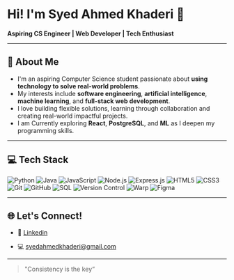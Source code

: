 <h1 align="left">Hi! I'm Syed Ahmed Khaderi &#128075</h1>
<p align="left">
  <b>Aspiring CS Engineer | Web Developer | Tech Enthusiast</b>
</p>

---

<h2>&#128204 About Me</h2>

- I'm an aspiring Computer Science student passionate about **using technology to solve real-world problems**.
- My interests include **software engineering**, **artificial intelligence**, **machine learning**, and **full-stack web development**.
- I love building flexible solutions, learning through collaboration and creating real-world impactful projects.
- I am Currently exploring **React**, **PostgreSQL**, and **ML** as I deepen my programming skills.

---

<h2>&#128187 Tech Stack</h2>

![Python](https://img.shields.io/badge/-Python-3776AB?style=flat-square&logo=python&logoColor=white)
![Java](https://img.shields.io/badge/-Java-007396?style=flat-square&logo=java&logoColor=white)
![JavaScript](https://img.shields.io/badge/-JavaScript-F7DF1E?style=flat-square&logo=javascript&logoColor=000000)
![Node.js](https://img.shields.io/badge/-Node.js-339933?style=flat-square&logo=node.js&logoColor=white)
![Express.js](https://img.shields.io/badge/-Express.js-000000?style=flat-square&logo=express&logoColor=white)
![HTML5](https://img.shields.io/badge/-HTML5-E34F26?style=flat-square&logo=html5&logoColor=white)
![CSS3](https://img.shields.io/badge/-CSS3-1572B6?style=flat-square&logo=css3&logoColor=white)
![Git](https://img.shields.io/badge/-Git-F05032?style=flat-square&logo=git&logoColor=white)
![GitHub](https://img.shields.io/badge/-GitHub-181717?style=flat-square&logo=github&logoColor=white)
![SQL](https://img.shields.io/badge/-SQL-336791?style=flat-square&logo=postgresql&logoColor=white)
![Version Control](https://img.shields.io/badge/-Version%20Control-F05032?style=flat-square&logo=git&logoColor=white)
![Warp](https://img.shields.io/badge/-Warp-0A2342?style=flat-square&logo=rocket&logoColor=white)
![Figma](https://img.shields.io/badge/-Figma-F24E1E?style=flat-square&logo=figma&logoColor=white)



<!-- Add more as you learn them -->

---

<h2>&#127760 Let's Connect!</h2>

- <p>&#128279; <a href="https://www.linkedin.com/in/syedahmedkhaderi/">Linkedin</a></p>
- <p>&#128187 <a href='mailto:syedahmedkhaderi@gmail.com'>syedahmedkhaderi@gmail.com</a></p>  <!-- Replace with your email or preferred contact -->

---

<!-- Optional: Fun fact or quote -->
> "Consistency is the key“ 

<!-- Optional: Visitor badge -->
<!-- ![Visitor Badge](https://visitor-badge.laobi.icu/badge?page_id=YOUR_USERNAME) -->
